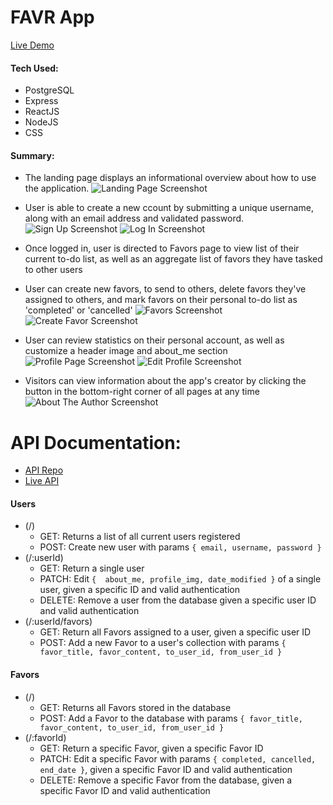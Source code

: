 # FAVR App
[Live Demo](https://favr-app.kramseyart.vercel.app/)

#### Tech Used:
- PostgreSQL
- Express
- ReactJS
- NodeJS
- CSS

#### Summary:
- The landing page displays an informational overview about how to use the application.
![Landing Page Screenshot](./Screenshots/1_Landing.jpg)

- User is able to create a new ccount by submitting a unique username, along with an email address and validated password.
![Sign Up Screenshot](./Screenshots/2_SignUp.jpg)
![Log In Screenshot](./Screenshots/3_LogIn.jpg)

- Once logged in, user is directed to Favors page to view list of their current to-do list, as well as an aggregate list of favors they have tasked to other users
- User can create new favors, to send to others, delete favors they've assigned to others, and mark favors on their personal to-do list as 'completed' or 'cancelled'
![Favors Screenshot](./Screenshots/4_Favors.jpg)
![Create Favor Screenshot](./Screenshots/5_NewFavor.jpg)

- User can review statistics on their personal account, as well as customize a header image and about_me section
![Profile Page Screenshot](./Screenshots/6_ProfilePage.jpg)
![Edit Profile Screenshot](./Screenshots/7_EditProfile.jpg)

- Visitors can view information about the app's creator by clicking the button in the bottom-right corner of all pages at any time
![About The Author Screenshot](./Screenshots/8_AboutAuthor.jpg)

# API Documentation:
- [API Repo](https://github.com/KRamseyArt/23.5_Favr-API)
- [Live API](https://radiant-wildwood-06130.herokuapp.com/)
#### Users
- (/)
  - GET: Returns a list of all current users registered
  - POST: Create new user with params `{ email, username, password }`
- (/:userId)
  - GET: Return a single user
  - PATCH: Edit `{  about_me, profile_img, date_modified }` of a single user, given a specific ID and valid authentication
  - DELETE: Remove a user from the database given a specific user ID and valid authentication
- (/:userId/favors)
  - GET: Return all Favors assigned to a user, given a specific user ID
  - POST: Add a new Favor to a user's collection with params `{ favor_title, favor_content, to_user_id, from_user_id }`
#### Favors
- (/)
  - GET: Returns all Favors stored in the database
  - POST: Add a Favor to the database with params `{ favor_title, favor_content, to_user_id, from_user_id }`
- (/:favorId)
  - GET: Return a specific Favor, given a specific Favor ID
  - PATCH: Edit a specific Favor with params `{ completed, cancelled, end_date }`, given a specific Favor ID and valid authentication
  - DELETE: Remove a specific Favor from the database, given a specific Favor ID and valid authentication